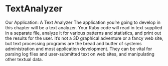 # TextAnalyzer
Our Application: A Text Analyzer
The application you’re going to develop in this chapter will be a text analyzer. Your Ruby code
will read in text supplied in a separate file, analyze it for various patterns and statistics, and
print out the results for the user. It’s not a 3D graphical adventure or a fancy web site, but text
processing programs are the bread and butter of systems administration and most application
development. They can be vital for parsing log files and user-submitted text on web sites, and
manipulating other textual data.
